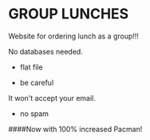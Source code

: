 GROUP LUNCHES
=============

Website for ordering lunch as a group!!!

No databases needed. 

* flat file

* be careful

It won't accept your email.

* no spam


####Now with 100% increased Pacman!
